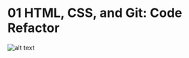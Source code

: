 # 01 HTML, CSS, and Git: Code Refactor



<!-- added screenshot image to README -->
![alt text](./127.0.0.1_5501_index.html%20(1).png)